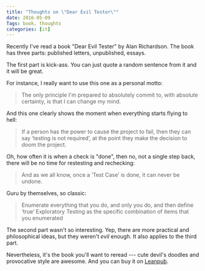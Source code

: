 ```yaml
---
title: "Thoughts on \"Dear Evil Tester\""
date: 2016-05-09
Tags: book, thoughts
categories: [it]
---
```


Recently I've read a book "Dear Evil Tester" by Alan Richardson. The book has three parts: published letters, unpublished, essays. 

The first part is kick-ass. You can just quote a random sentence from it and it will be great. 

For instance, I really want to use this one as a personal motto:

> The only principle I'm prepared to absolutely commit to, with absolute certainty, is that I can change my mind.

And this one clearly shows the moment when everything starts flying to hell:

> If a person has the power to cause the project to fail, then they can say ‘testing is not required’, at the point they make the decision to doom the project.

Oh, how often it is when a check is "done", then no, not a single step back, there will be no time for restesting and rechecking:

> And as we all know, once a ‘Test Case’ is done, it can never be undone.

Guru by themselves, so classic:

> Enumerate everything that you do, and only you do, and then define ‘true’ Exploratory Testing as the specific combination of items that you enumerated

The second part wasn't so interesting. Yep, there are more practical and philosophical ideas, but they weren't *evil* enough. It also applies to the third part. 

Nevertheless, it's the book you'll want to reread --- cute devil's doodles and provocative style are awesome. And you can buy it on [Leanpub](https://leanpub.com/DearEvilTester).
